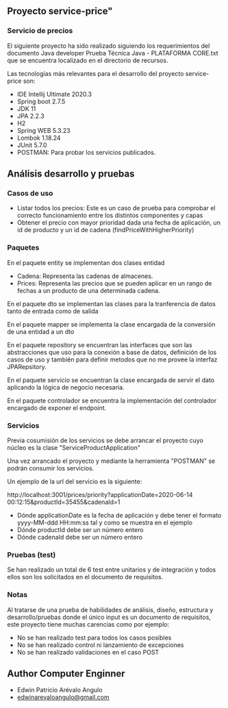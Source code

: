 ## Proyecto service-price"

### Servicio de precios

El siguiente proyecto ha sido realizado siguiendo los requerimientos del documento Java developer Prueba Técnica Java - PLATAFORMA CORE.txt que se encuentra localizado en el directorio de recursos.

Las tecnologías más relevantes para el desarrollo del proyecto service-price son:

* IDE Intellij Ultimate 2020.3
* Spring boot 2.7.5
* JDK 11
* JPA 2.2.3
* H2
* Spring WEB 5.3.23
* Lombok 1.18.24
* JUnit 5.7.0
* POSTMAN: Para probar los servicios publicados.

## Análisis desarrollo y pruebas

### Casos de uso

* Listar todos los precios: Este es un caso de prueba para comprobar el correcto funcionamiento entre los distintos componentes y capas
* Obtener el precio con mayor prioridad dada una fecha de aplicación, un id de producto y un id de cadena (findPriceWithHigherPriority)

### Paquetes

En el paquete entity se implementan dos clases entidad

* Cadena: Representa las cadenas de almacenes.
* Prices: Representa las precios que se pueden aplicar en un rango de fechas a un producto de una determinada cadena.

En el paquete dto se implementan las clases para la tranferencia de datos tanto de entrada como de salida

En el paquete mapper se implementa la clase encargada de la conversión de una entidad a un dto

En el paquete repository se encuentran las interfaces que son las abstracciones que uso para la conexión a base de datos, definición de los casos de uso y también para definir metodos que no me provee la interfaz JPARepsitory.

En el paquete servicio se encuentran la clase encargada de servir el dato aplicando la lógica de negocio necesaria.

En el paquete controlador se encuentra la implementación del controlador encargado de exponer el endpoint.


### Servicios

Previa cosumisión de los servicios se debe arrancar el proyecto cuyo núcleo es la clase "ServiceProductApplication"

Una vez arrancado el proyecto y mediante la herramienta "POSTMAN" se podrán consumir los servicios.

Un ejemplo de la url del servicio es la siguiente:

http://localhost:3001/prices/priority?applicationDate=2020-06-14 00:12:15&productId=35455&cadenaId=1

* Dónde applicationDate es la fecha de aplicación y debe tener el formato yyyy-MM-ddd HH:mm:ss tal y como se muestra en el ejemplo
* Dónde productId debe ser un número entero
* Dónde cadenaId debe ser un número entero

### Pruebas (test)

Se han realizado un total de 6 test entre unitarios y de integración y todos ellos son los solicitados en el documento de requisitos.

### Notas

Al tratarse de una prueba de habilidades de análisis, diseño, estructura y desarrollo/pruebas donde el único input es un documento de requisitos, este proyecto tiene muchas carencias como por ejemplo:

* No se han realizado test para todos los casos posibles
* No se han realizado control ni lanzamiento de excepciones
* No se han realizado validaciones en el caso POST

## Author Computer Enginner
* Edwin Patricio Arévalo Angulo
* edwinarevaloangulo@gmail.com


